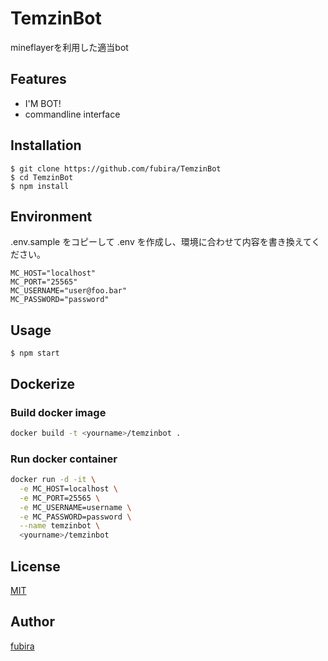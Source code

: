 TemzinBot
=========

mineflayerを利用した適当bot


## Features

  - I'M BOT!
  - commandline interface

## Installation

    $ git clone https://github.com/fubira/TemzinBot
    $ cd TemzinBot
    $ npm install

## Environment

.env.sample をコピーして .env を作成し、環境に合わせて内容を書き換えてください。

```
MC_HOST="localhost"
MC_PORT="25565"
MC_USERNAME="user@foo.bar"
MC_PASSWORD="password"
```

## Usage

    $ npm start


## Dockerize

### Build docker image

```bash
docker build -t <yourname>/temzinbot .
```

### Run docker container

```bash
docker run -d -it \
  -e MC_HOST=localhost \
  -e MC_PORT=25565 \
  -e MC_USERNAME=username \
  -e MC_PASSWORD=password \
  --name temzinbot \
  <yourname>/temzinbot
```

## License

[MIT](https://github.com/fubira/TemzinBot/blob/master/LICENSE,md)

## Author

[fubira](https://github.com/fubira)
